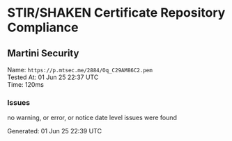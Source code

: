# STIR/SHAKEN Certificate Repository Compliance

## Martini Security

Name: `https://p.mtsec.me/2884/Oq_C29AM86C2.pem`\
Tested At: 01 Jun 25 22:37 UTC\
Time: 120ms

### Issues

no warning, or error, or notice date level issues were found

Generated: 01 Jun 25 22:39 UTC